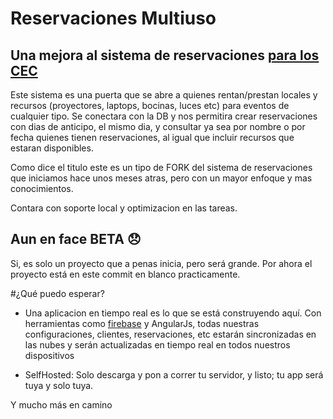 # Reservaciones Multiuso
## Una mejora al sistema de reservaciones [para los CEC](https://github.com/taverasmisael/reservasionesCEC)

Este sistema es una puerta que se abre a quienes rentan/prestan locales y recursos
(proyectores, laptops, bocinas, luces etc) para eventos de cualquier tipo. Se conectara con la DB
y nos permitira crear reservaciones con dias de anticipo, el mismo dia, y consultar ya sea por nombre
o por fecha quienes tienen reservaciones, al igual que incluir recursos que estaran disponibles.

Como dice el titulo este es un tipo de FORK del sistema de reservaciones que iniciamos hace unos
meses atras, pero con un mayor enfoque y mas conocimientos.

Contara con soporte local y optimizacion en las tareas.


## Aun en face BETA :disappointed:
Si, es solo un proyecto que a penas inicia, pero será grande. Por ahora el proyecto está en este
commit en blanco practicamente.

#¿Qué puedo esperar?
* Una aplicacion en tiempo real es lo que se está construyendo aquí. Con herramientas como [firebase](http://firebase.com)
y AngularJs, todas nuestras configuraciones, clientes, reservaciones, etc estarán sincronizadas en
las nubes y serán actualizadas en tiempo real en todos nuestros dispositivos

* SelfHosted: Solo descarga y pon a correr tu servidor, y listo; tu app será tuya y solo tuya.

Y mucho más en camino
